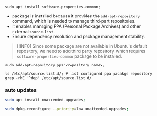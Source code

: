 ```shell
sudo apt install software-properties-common;
```
- package is installed because it provides the `add-apt-repository` command, which is needed to manage third-part repositories.
- It enables managing PPA (Personal Package Archives) and other external `source.list`.
- Ensure dependency resolution and package management stability.

> [!INFO] Since some package are not available in Ubuntu's default repository, we need to add third party repository, which requires `software-properties-common` package to be installed.

```shell
sudo add-apt-repository ppa:<repository name>;
```

```shell
ls /etc/apt/source.list.d/; # list configured ppa pacakge repository
grep -rhE '^dep' /etc/apt/source.list.d/
```


###  auto updates 
```bash
sudo apt install unattended-upgrades;

sudo dpkg-reconfigure --priority=low unattended-upgrades;
```